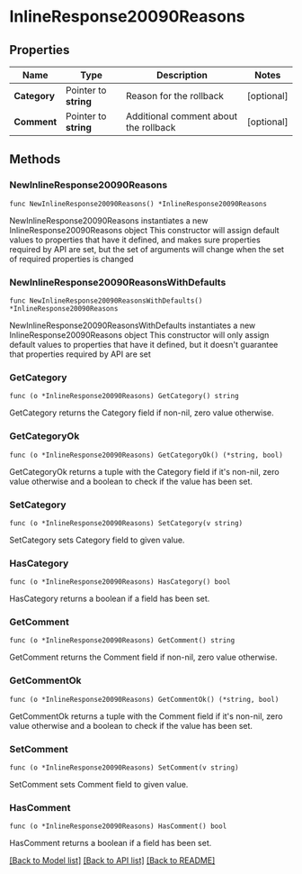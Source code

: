 # InlineResponse20090Reasons

## Properties

Name | Type | Description | Notes
------------ | ------------- | ------------- | -------------
**Category** | Pointer to **string** | Reason for the rollback | [optional] 
**Comment** | Pointer to **string** | Additional comment about the rollback | [optional] 

## Methods

### NewInlineResponse20090Reasons

`func NewInlineResponse20090Reasons() *InlineResponse20090Reasons`

NewInlineResponse20090Reasons instantiates a new InlineResponse20090Reasons object
This constructor will assign default values to properties that have it defined,
and makes sure properties required by API are set, but the set of arguments
will change when the set of required properties is changed

### NewInlineResponse20090ReasonsWithDefaults

`func NewInlineResponse20090ReasonsWithDefaults() *InlineResponse20090Reasons`

NewInlineResponse20090ReasonsWithDefaults instantiates a new InlineResponse20090Reasons object
This constructor will only assign default values to properties that have it defined,
but it doesn't guarantee that properties required by API are set

### GetCategory

`func (o *InlineResponse20090Reasons) GetCategory() string`

GetCategory returns the Category field if non-nil, zero value otherwise.

### GetCategoryOk

`func (o *InlineResponse20090Reasons) GetCategoryOk() (*string, bool)`

GetCategoryOk returns a tuple with the Category field if it's non-nil, zero value otherwise
and a boolean to check if the value has been set.

### SetCategory

`func (o *InlineResponse20090Reasons) SetCategory(v string)`

SetCategory sets Category field to given value.

### HasCategory

`func (o *InlineResponse20090Reasons) HasCategory() bool`

HasCategory returns a boolean if a field has been set.

### GetComment

`func (o *InlineResponse20090Reasons) GetComment() string`

GetComment returns the Comment field if non-nil, zero value otherwise.

### GetCommentOk

`func (o *InlineResponse20090Reasons) GetCommentOk() (*string, bool)`

GetCommentOk returns a tuple with the Comment field if it's non-nil, zero value otherwise
and a boolean to check if the value has been set.

### SetComment

`func (o *InlineResponse20090Reasons) SetComment(v string)`

SetComment sets Comment field to given value.

### HasComment

`func (o *InlineResponse20090Reasons) HasComment() bool`

HasComment returns a boolean if a field has been set.


[[Back to Model list]](../README.md#documentation-for-models) [[Back to API list]](../README.md#documentation-for-api-endpoints) [[Back to README]](../README.md)


